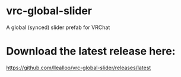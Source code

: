 # vrc-global-slider
A global (synced) slider prefab for VRChat

# Download the latest release here:
https://github.com/llealloo/vrc-global-slider/releases/latest
